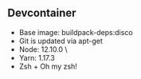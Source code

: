 ## Devcontainer

- Base image: buildpack-deps:disco
- Git is updated via apt-get
- Node: 12.10.0 \
- Yarn: 1.17.3
- Zsh + Oh my zsh!
